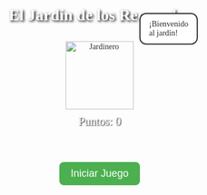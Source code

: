 <!DOCTYPE html>
<html lang="es">
<head>
<meta charset="UTF-8">
<meta name="viewport" content="width=device-width, initial-scale=1.0">
<title>El Jardín de los Recuerdos</title>
<style>
  body {
    margin: 0;
    font-family: "Comic Sans MS", cursive;
    background: url('https://cdn.pixabay.com/photo/2015/07/09/22/45/field-838684_1280.jpg') no-repeat center center fixed;
    background-size: cover;
    text-align: center;
    color: #2c2c2c;
  }
  h1 { margin-top: 20px; color:#fff; text-shadow:2px 2px 4px #000; }
  #gameArea { margin:20px auto; max-width:800px; }
  #grid {
    display:grid;
    justify-content:center;
    gap:12px;
    margin:20px auto;
  }
  .cell {
    width:80px; height:80px;
    display:flex; align-items:center; justify-content:center;
    font-size:40px; cursor:pointer;
    background:#fff8; border-radius:12px;
    transition:transform 0.2s, background 0.2s;
  }
  .cell.active { background:#ffe066; transform:scale(1.1); }
  #gardener {
    position:relative; display:inline-block; margin-top:10px;
  }
  #gardener img { width:120px; }
  #speech {
    position:absolute; top:-50px; left:130px;
    background:#fff; padding:10px 15px;
    border-radius:12px; border:2px solid #333;
    max-width:250px; text-align:left;
  }
  #lives, #score { font-size:20px; margin:10px; color:#fff; text-shadow:1px 1px 2px #000; }
  #finalScreen {
    position:fixed;top:0;left:0;right:0;bottom:0;
    background:rgba(0,0,0,0.85);color:#fff;display:none;
    flex-direction:column;align-items:center;justify-content:center;
    font-size:22px;padding:20px;
  }
  button {
    font-size:18px;padding:10px 20px;margin-top:20px;
    border:none;border-radius:8px;cursor:pointer;
    background:#4CAF50;color:white;
  }
</style>
</head>
<body>
  <h1>🌳 El Jardín de los Recuerdos 🌳</h1>
  <div id="gameArea">
    <div id="gardener">
      <img src="https://cdn.pixabay.com/photo/2021/02/18/19/35/gardener-6027144_1280.png" alt="Jardinero">
      <div id="speech">¡Bienvenido al jardín!</div>
    </div>
    <div id="lives"></div>
    <div id="score">Puntos: 0</div>
    <div id="grid"></div>
    <button onclick="startGame()">Iniciar Juego</button>
  </div>

  <div id="finalScreen">
    <h2 id="finalTitle"></h2>
    <p id="finalStats"></p>
    <button onclick="startGame()">Jugar de nuevo</button>
  </div>

  <!-- sonidos -->
  <audio id="sndClick" src="https://actions.google.com/sounds/v1/cartoon/wood_plank_flicks.ogg"></audio>
  <audio id="sndErr" src="https://actions.google.com/sounds/v1/cartoon/metal_thud_and_clang.ogg"></audio>
  <audio id="bgMusic" src="https://cdn.pixabay.com/download/audio/2022/03/15/audio_7b9d9ab47a.mp3?filename=happy-day-112193.mp3" loop></audio>

<script>
const grid=document.getElementById('grid');
const speech=document.getElementById('speech');
const livesDiv=document.getElementById('lives');
const scoreDiv=document.getElementById('score');
const finalScreen=document.getElementById('finalScreen');
const finalTitle=document.getElementById('finalTitle');
const finalStats=document.getElementById('finalStats');
const sndClick=document.getElementById('sndClick');
const sndErr=document.getElementById('sndErr');
const bgMusic=document.getElementById('bgMusic');
sndClick.volume=0.6; sndErr.volume=1.0;

let round=1,sequence=[],playerIndex=0,listening=false,lives=3,score=0,errors=0,corrects=0;
const fruits=["🍎","🍐","🍊","🍇","🍓","🍒","🍉","🥕"];
const roundNames=["Sembrar las frutas","Cosechar las frutas","A juntar la cosecha"];
const roundCells=[4,6,8];

function safePlay(snd){
  snd.pause();
  snd.currentTime=0;
  snd.play().catch(()=>{});
}

function showSpeech(msg,time=2500){
  speech.innerText=msg;
  setTimeout(()=>{ speech.innerText=""; }, time);
}

function updateLives(){
  livesDiv.innerHTML="Vidas: "+ "🌸".repeat(lives);
}
function updateScore(){
  scoreDiv.innerText="Puntos: "+score;
}

function startGame(){
  finalScreen.style.display="none";
  round=1;score=0;lives=3;errors=0;corrects=0;
  updateLives();updateScore();
  bgMusic.play().catch(()=>{});
  nextRound();
}

function nextRound(){
  if(round>3){ endGame(true); return; }
  grid.innerHTML="";
  let n=roundCells[round-1];
  grid.style.gridTemplateColumns=`repeat(${Math.ceil(Math.sqrt(n))},80px)`;
  for(let i=0;i<n;i++){
    const cell=document.createElement('div');
    cell.className='cell';
    cell.innerText=fruits[i];
    cell.dataset.index=i;
    cell.onclick=()=>onCellPressed(i);
    grid.appendChild(cell);
  }
  showSpeech("Ronda "+round+": "+roundNames[round-1],4000);
  setTimeout(startSequence,4200);
}

function startSequence(){
  sequence=[];
  let n=roundCells[round-1];
  for(let s=0;s<2;s++){ // 2 secuencias por ronda
    for(let i=0;i<round+1;i++){ sequence.push(Math.floor(Math.random()*n)); }
  }
  playerIndex=0;
  playSequence(0);
}

function playSequence(i){
  if(i>=sequence.length){ listening=true; return; }
  let idx=sequence[i];
  let cell=grid.querySelector(`[data-index='${idx}']`);
  setTimeout(()=>{
    cell.classList.add('active');
    safePlay(sndClick);
    setTimeout(()=>{ cell.classList.remove('active'); playSequence(i+1); },600);
  },600);
}

function onCellPressed(idx){
  if(!listening) return;
  if(idx!==sequence[playerIndex]){
    safePlay(sndErr);
    errors++;
    listening=false;playerIndex=0;
    loseLife();
    return;
  }
  safePlay(sndClick);
  playerIndex++;
  if(playerIndex===sequence.length){
    corrects++;
    score+=round*10;
    updateScore();
    listening=false;round++;
    setTimeout(nextRound,2000);
  }
}

function loseLife(){
  lives--;
  updateLives();
  showSpeech("¡Perdiste una vida! 🌸",2500);
  if(lives<=0){ endGame(false); }
  else { setTimeout(()=>{ playSequence(0); listening=true; },2000); }
}

function endGame(win){
  grid.innerHTML="";
  finalScreen.style.display="flex";
  finalTitle.innerText=win?"¡Felicidades, terminaste el jardín!":"Juego terminado";
  finalStats.innerHTML=`Puntos: ${score}<br>Rondas completadas: ${round-1}<br>Aciertos: ${corrects}<br>Errores: ${errors}`;
  bgMusic.pause();
}
</script>
</body>
</html>
